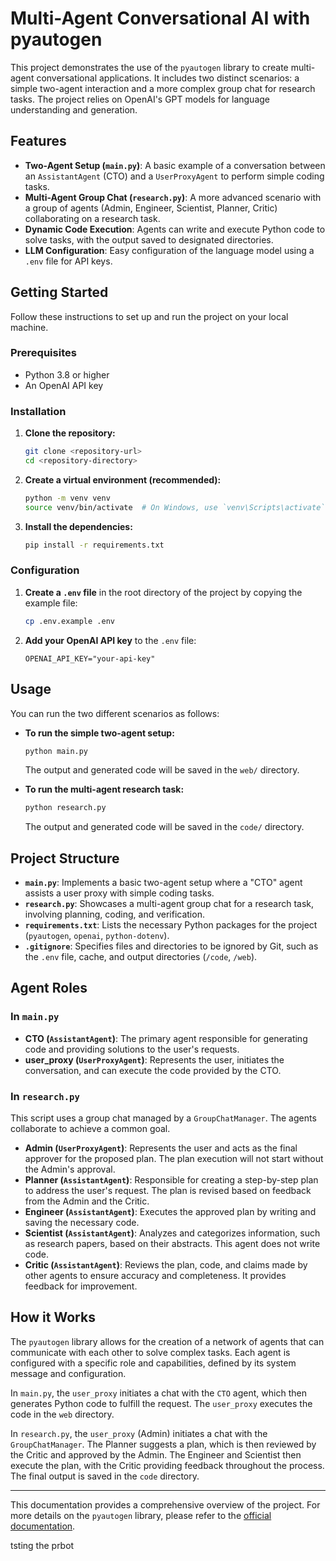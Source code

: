 # Multi-Agent Conversational AI with pyautogen

This project demonstrates the use of the `pyautogen` library to create multi-agent conversational applications. It includes two distinct scenarios: a simple two-agent interaction and a more complex group chat for research tasks. The project relies on OpenAI's GPT models for language understanding and generation.

## Features

- **Two-Agent Setup (`main.py`)**: A basic example of a conversation between an `AssistantAgent` (CTO) and a `UserProxyAgent` to perform simple coding tasks.
- **Multi-Agent Group Chat (`research.py`)**: A more advanced scenario with a group of agents (Admin, Engineer, Scientist, Planner, Critic) collaborating on a research task.
- **Dynamic Code Execution**: Agents can write and execute Python code to solve tasks, with the output saved to designated directories.
- **LLM Configuration**: Easy configuration of the language model using a `.env` file for API keys.

## Getting Started

Follow these instructions to set up and run the project on your local machine.

### Prerequisites

- Python 3.8 or higher
- An OpenAI API key

### Installation

1. **Clone the repository:**
   ```bash
   git clone <repository-url>
   cd <repository-directory>
   ```

2. **Create a virtual environment (recommended):**
   ```bash
   python -m venv venv
   source venv/bin/activate  # On Windows, use `venv\Scripts\activate`
   ```

3. **Install the dependencies:**
   ```bash
   pip install -r requirements.txt
   ```

### Configuration

1. **Create a `.env` file** in the root directory of the project by copying the example file:
   ```bash
   cp .env.example .env
   ```

2. **Add your OpenAI API key** to the `.env` file:
   ```
   OPENAI_API_KEY="your-api-key"
   ```

## Usage

You can run the two different scenarios as follows:

*   **To run the simple two-agent setup:**
    ```bash
    python main.py
    ```
    The output and generated code will be saved in the `web/` directory.

*   **To run the multi-agent research task:**
    ```bash
    python research.py
    ```
    The output and generated code will be saved in the `code/` directory.

## Project Structure

*   **`main.py`**: Implements a basic two-agent setup where a "CTO" agent assists a user proxy with simple coding tasks.
*   **`research.py`**: Showcases a multi-agent group chat for a research task, involving planning, coding, and verification.
*   **`requirements.txt`**: Lists the necessary Python packages for the project (`pyautogen`, `openai`, `python-dotenv`).
*   **`.gitignore`**: Specifies files and directories to be ignored by Git, such as the `.env` file, cache, and output directories (`/code`, `/web`).

## Agent Roles

### In `main.py`

*   **CTO (`AssistantAgent`)**: The primary agent responsible for generating code and providing solutions to the user's requests.
*   **user_proxy (`UserProxyAgent`)**: Represents the user, initiates the conversation, and can execute the code provided by the CTO.

### In `research.py`

This script uses a group chat managed by a `GroupChatManager`. The agents collaborate to achieve a common goal.

*   **Admin (`UserProxyAgent`)**: Represents the user and acts as the final approver for the proposed plan. The plan execution will not start without the Admin's approval.
*   **Planner (`AssistantAgent`)**: Responsible for creating a step-by-step plan to address the user's request. The plan is revised based on feedback from the Admin and the Critic.
*   **Engineer (`AssistantAgent`)**: Executes the approved plan by writing and saving the necessary code.
*   **Scientist (`AssistantAgent`)**: Analyzes and categorizes information, such as research papers, based on their abstracts. This agent does not write code.
*   **Critic (`AssistantAgent`)**: Reviews the plan, code, and claims made by other agents to ensure accuracy and completeness. It provides feedback for improvement.

## How it Works

The `pyautogen` library allows for the creation of a network of agents that can communicate with each other to solve complex tasks. Each agent is configured with a specific role and capabilities, defined by its system message and configuration.

In `main.py`, the `user_proxy` initiates a chat with the `CTO` agent, which then generates Python code to fulfill the request. The `user_proxy` executes the code in the `web` directory.

In `research.py`, the `user_proxy` (Admin) initiates a chat with the `GroupChatManager`. The Planner suggests a plan, which is then reviewed by the Critic and approved by the Admin. The Engineer and Scientist then execute the plan, with the Critic providing feedback throughout the process. The final output is saved in the `code` directory.

---

This documentation provides a comprehensive overview of the project. For more details on the `pyautogen` library, please refer to the [official documentation](https://microsoft.github.io/autogen/).

tsting the prbot
